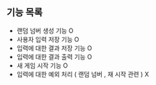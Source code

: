 ## 기능 목록
- 랜덤 넘버 생성 기능 O
- 사용자 입력 저장 기능 O
- 입력에 대한 결과 저장 기능 O
- 입력에 대한 결과 출력 기능 O
- 새 게임 시작 기능 O
- 입력에 대한 예외 처리 ( 랜덤 넘버 , 재 시작 관련 ) X